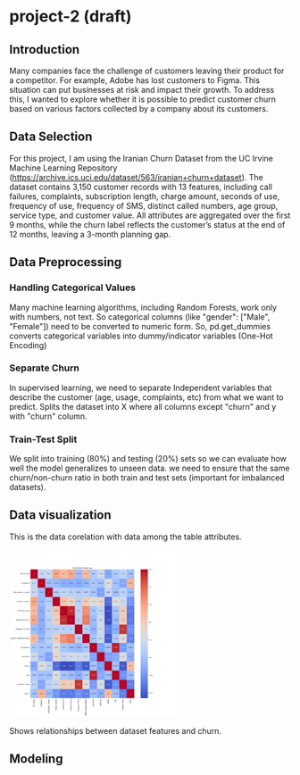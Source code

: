 # project-2 (draft)

## Introduction

Many companies face the challenge of customers leaving their product for a competitor. For example, Adobe has lost customers to Figma. This situation can put businesses at risk and impact their growth. To address this, I wanted to explore whether it is possible to predict customer churn based on various factors collected by a company about its customers.

## Data Selection

For this project, I am using the Iranian Churn Dataset from the UC Irvine Machine Learning Repository (https://archive.ics.uci.edu/dataset/563/iranian+churn+dataset). The dataset contains 3,150 customer records with 13 features, including call failures, complaints, subscription length, charge amount, seconds of use, frequency of use, frequency of SMS, distinct called numbers, age group, service type, and customer value. All attributes are aggregated over the first 9 months, while the churn label reflects the customer’s status at the end of 12 months, leaving a 3-month planning gap.

## Data Preprocessing

### Handling Categorical Values

Many machine learning algorithms, including Random Forests, work only with numbers, not text. So categorical columns (like "gender": ["Male", "Female"]) need to be converted to numeric form. So, pd.get_dummies converts categorical variables into dummy/indicator variables (One-Hot Encoding)

### Separate Churn

In supervised learning, we need to separate Independent variables that describe the customer (age, usage, complaints, etc) from what we want to predict. Splits the dataset into X where all columns except "churn" and y with "churn" column.

### Train-Test Split

We split into training (80%) and testing (20%) sets so we can evaluate how well the model generalizes to unseen data. we need to ensure that the same churn/non-churn ratio in both train and test sets (important for imbalanced datasets).

## Data visualization

This is the data corelation with data among the table attributes.

<img src = "./images/heatmap.png" width=300 height=300 style="text-align:center;">

Shows relationships between dataset features and churn.

## Modeling